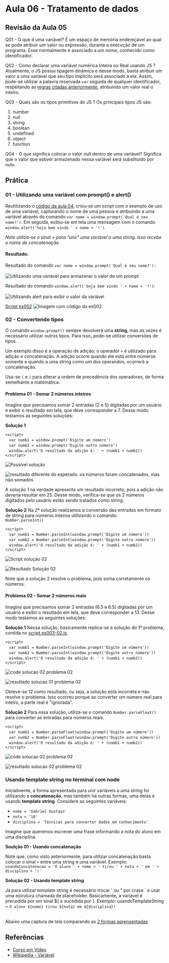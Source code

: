 # Aula 06 - Tratamento de dados

## Revisão da Aula 05

Q01 - O que é uma variável?
É um espaço de memória endereçável ao qual se pode atribuir um valor ou expressão, durante a execução de um programa. Esse normalmente é associado a um nome, conhecido como identificador.

Q02 - Como declarar uma variável numérica Inteira ou Real usando JS ?
Atualmente, o JS possui tipagem dinâmica e desse modo, basta atribuir um valor a uma variável que seu tipo implícito será associado a ela. Assim, pode-se utilizar a palavra reservada `var` seguida de qualquer identificador, respeitando as [regras citadas anteriormente](https://github.com/GabrielGustavoMS/cursoemvideojs/tree/main/moduloB/Aula05/README.md#Identificadores), atribuindo um valor real o inteiro.

Q03 - Quais são os tipos primitivos do JS ?
Os principais tipos JS são:

1. number
2. null
3. string
4. boolean
5. undefined
6. object
7. function

Q04 - O que significa colocar o valor null dentro de uma variável?
Significa que o valor que estiver armazenado nessa variável será substituído por nulo.

## Prática

### 01 - Utilizando uma variável com prompt() e alert()

Reutilizando o [código da aula 04](https://github.com/GabrielGustavoMS/cursoemvideojs/tree/main/moduloA/Aula04/ex001.html), criou-se um script com o exemplo de uso de uma variável, capturando o nome de uma pessoa e atribuindo a uma variável através do comando `var nome = window.prompt('Qual é seu nome?')`. Em seguida, exibiu-se em tela uma mensagem com o comando `window.alert('Seja bem vindo ' + nome + '!')`.

_Note utiliza-se o sinal + para "unir" uma variável a uma string. Isso recebe o nome de concatenação_

#### Resultado:

Resultado do comando `var nome = window.prompt('Qual é seu nome?')` :<br/><br/>
![Utilizando uma variável para armazenar o valor de um prompt](aula06-pratica01.jpg)

Resultado do comando `window.alert('Seja bem vindo ' + nome + '!')`:<br/><br/>
![Utilizando alert para exibir o valor da variável](aula06-pratica01-alert.jpg)

[Script ex002](https://github.com/GabrielGustavoMS/cursoemvideojs/tree/main/moduloB/Aula06/ex002.html)
![Imagem com código do ex002](aula06-pratica01-code.jpg)

### 02 - Convertendo tipos

O comando `window.prompt()` sempre devolverá uma **string**, mas as vezes é necessário utilizar outros tipos. Para isso, pode-se utilizar conversões de tipos.

Um exemplo disso é a operação de adição; o operador `+` é utilizado para adição e concatenação. A adição ocorre quando ele está entre números somente e quando a uma string como um dos operandos, ocorrerá a concatenação.

Usa-se `(` e `)` para alterar a ordem de precedência dos operadores, de forma semelhante a matemática.

#### Problema 01 - Somar 2 números inteiros

Imagine que precisamos somar 2 entradas (2 e 5) digitadas por um usuário e exibir o resultado em tela, que deve corresponder a 7. Desse modo testamos as seguintes soluções:

**Solução 1**

`<script>` <br/>
&nbsp; &nbsp;`var numb1 = window.prompt('Digite um número')` <br/>
&nbsp; &nbsp;`var numb2 = window.prompt('Digite outro número')` <br/>
&nbsp; &nbsp;`window.alert('O resultado da adição é: ' + (numb1 + numb2))` <br/>
`</script>`

![Possível solução ](aula06-pratica02-solucao01.jpg)

![resultado diferente do esperado. os números foram concatenados, mas não somados](aula06-pratica02-numeros-tratados-como-string.jpg)

A solução 1 na verdade apresenta um resultado incorreto, pois a adição não deveria resultar em 25. Desse modo, verifica-se que os 2 números digitados pelo usuário estão sendo tratados como string.

**Solução 2**
Na 2ª solução realizamos a conversão das entradas em formato de string para números inteiros utilizando o comando:  
`Number.parseInt()`

`<script>` <br/>
&nbsp; &nbsp;`var numb1 = Number.parseInt(window.prompt('Digite um número'))` <br/>
&nbsp; &nbsp;`var numb2 = Number.parseInt(window.prompt('Digite outro número'))` <br/>
&nbsp; &nbsp;`window.alert('O resultado da adição é: ' + (numb1 + numb2))` <br/>
`</script>`

![Script solução 02](aula06-pratica02-solucao02.jpg)

![Resultado Solução 02](aula06-pratica02-solucao02-resultado.jpg)

Note que a solução 2 resolve o problema, pois soma corretamente os números.

#### Problema 02 - Somar 2 números reais

Imagine que precisamos somar 2 entradas (6.5 e 6.5) digitadas por um usuário e exibir o resultado em tela, que deve corresponder a 13. Desse modo testamos as seguintes soluções:

**Solução 1**
Nessa solução, basicamente replica-se a solução do 1º problema, contida no [script ex003-02.js](https://github.com/GabrielGustavoMS/cursoemvideojs/blob/main/moduloB/Aula06/ex003-02.js).

`<script>` <br/>
&nbsp; &nbsp;`var numb1 = Number.parseInt(window.prompt('Digite um número'))` <br/>
&nbsp; &nbsp;`var numb2 = Number.parseInt(window.prompt('Digite outro número'))` <br/>
&nbsp; &nbsp;`window.alert('O resultado da adição é: ' + (numb1 + numb2))` <br/>
`</script>`

![code solucao 02 problema 02](aula06-pratica02-03-solucao01-code.jpg)

![resultado solucao 01 problema 02](aula06-pratica02-03-solucao01.jpg)

Obteve-se 12 como resultado, ou seja, a solução está incorreta e não resolve o problema. Isso ocorreu porque ao converter um número real para inteiro, a parte real é "ignorada".

**Solução 2**
Para essa solução, utiliza-se o comando `Number.parseFloat()` para converter as entradas para números reais.

`<script>` <br/>
&nbsp; &nbsp;`var numb1 = Number.parseFloat(window.prompt('Digite um número'))` <br/>
&nbsp; &nbsp;`var numb2 = Number.parseFloat(window.prompt('Digite outro número'))` <br/>
&nbsp; &nbsp;`window.alert('O resultado da adição é: ' + (numb1 + numb2))` <br/>
`</script>`

![code solucao 02 problema 02](aula06-pratica02-03-solucao02-code.jpg)

![resultado solucao 02 problema 02](aula06-pratica02-03-solucao02.jpg)

### Usando template string no terminal com node

Inicialmente, a forma apresentada para unir variáveis a uma string foi utilizando a **concatenação**, mas também há outras formas, uma delas é usando **template string**. Considere as seguintes variáveis:

- `nome = 'Gabriel Gustavo'`
- `nota = '10'`
- `disciplina = 'Técnicas para converter dados em conhecimento'`

Imagine que queremos escrever uma frase informando a nota do aluno em uma disciplina.

**Soulção 01 - Usando concatenação**

Note que, como visto anteriormente, para utilizar concatenação basta colocar o sinal `+` entre uma string e uma variável.
Exemplo:
`usandoConcatenacao = 'O aluno ' + nome + ' tirou ' + nota + ' em ' + disciplina + '!'`

**Solução 02 - Usando template string**

Já para utilizar template string é necessário trocar ' ou " por crase \` e usar uma estrutura chamada de placeholder.
Basicamente, a variável é precedida por um sinal ${ e sucedida por }.
Exemplo:
usandoTemplateString = `O aluno ${nome} tirou ${nota} em ${disciplina}! `
<br/><br/>

Abaixo uma captura de tela comparando as [2 formas aprensentadas](pratica-node-01.js).

## Referências

- [Curso em Vídeo](https://www.youtube.com/c/CursoemV%C3%ADdeo)
- [Wikipedia - Variável](<https://pt.wikipedia.org/wiki/Vari%C3%A1vel_(programa%C3%A7%C3%A3o)>)
